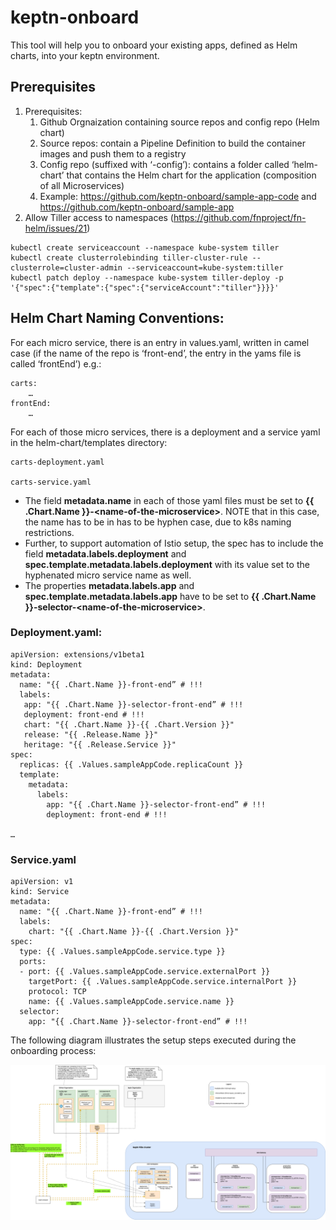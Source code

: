 # keptn-onboard
This tool will help you to onboard your existing apps, defined as Helm charts, into your keptn environment.

## Prerequisites
1. Prerequisites:
    1. Github Orgnaization containing source repos and config repo (Helm chart)
    2. Source repos: contain a Pipeline Definition to build the container images and push them to a registry
    3. Config repo (suffixed with ‘-config’): contains a folder called ‘helm-chart’ that contains the Helm chart for the application (composition of all Microservices)
    4. Example: https://github.com/keptn-onboard/sample-app-code and https://github.com/keptn-onboard/sample-app 
2. Allow Tiller access to namespaces (https://github.com/fnproject/fn-helm/issues/21)

```
kubectl create serviceaccount --namespace kube-system tiller
kubectl create clusterrolebinding tiller-cluster-rule --clusterrole=cluster-admin --serviceaccount=kube-system:tiller
kubectl patch deploy --namespace kube-system tiller-deploy -p '{"spec":{"template":{"spec":{"serviceAccount":"tiller"}}}}'
```

## Helm Chart Naming Conventions:

For each micro service, there is an entry in values.yaml, written in camel case (if the name of the repo is ‘front-end’, the entry in the yams file is called ‘frontEnd’) e.g.:

```
carts:
	…
frontEnd:	
	…
```

For each of those micro services, there is a deployment and a service yaml in the helm-chart/templates directory:
```
carts-deployment.yaml

carts-service.yaml
```

- The field **metadata.name** in each of those yaml files must be set to **{{ .Chart.Name }}-\<name-of-the-microservice>**. NOTE that in this case, the name has to be in has to be hyphen case, due to k8s naming restrictions.
- Further, to support automation of Istio setup, the spec has to include the field **metadata.labels.deployment** and **spec.template.metadata.labels.deployment** with its value set to the hyphenated micro service name as well.
- The properties **metadata.labels.app** and **spec.template.metadata.labels.app** have to be set to **{{ .Chart.Name }}-selector-\<name-of-the-microservice>**.


### Deployment.yaml:
```
apiVersion: extensions/v1beta1
kind: Deployment
metadata:
  name: "{{ .Chart.Name }}-front-end” # !!!
  labels:
   app: "{{ .Chart.Name }}-selector-front-end” # !!!
   deployment: front-end # !!!
   chart: "{{ .Chart.Name }}-{{ .Chart.Version }}"
   release: "{{ .Release.Name }}"
   heritage: "{{ .Release.Service }}"
spec:
  replicas: {{ .Values.sampleAppCode.replicaCount }}
  template:
    metadata:
      labels:
        app: "{{ .Chart.Name }}-selector-front-end” # !!!
        deployment: front-end # !!!

…
``` 

### Service.yaml

```
apiVersion: v1
kind: Service
metadata:
  name: "{{ .Chart.Name }}-front-end” # !!!
  labels:
    chart: "{{ .Chart.Name }}-{{ .Chart.Version }}"
spec:
  type: {{ .Values.sampleAppCode.service.type }}
  ports:
  - port: {{ .Values.sampleAppCode.service.externalPort }}
    targetPort: {{ .Values.sampleAppCode.service.internalPort }}
    protocol: TCP
    name: {{ .Values.sampleAppCode.service.name }}
  selector:
    app: "{{ .Chart.Name }}-selector-front-end” # !!!
```
The following diagram illustrates the setup steps executed during the onboarding process:

![keptn-infra](./docs/res/keptn-onboard-infra.png)